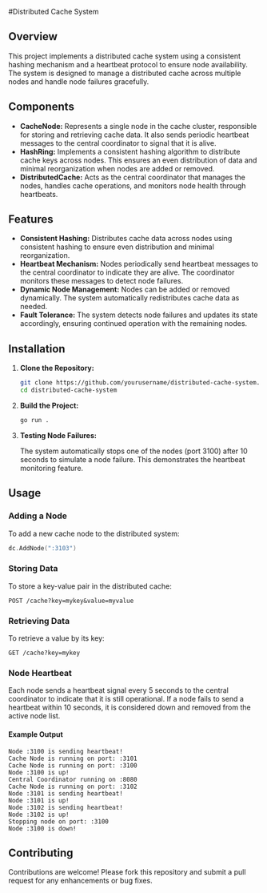 #Distributed Cache System

## Overview

This project implements a distributed cache system using a consistent hashing mechanism and a heartbeat protocol to ensure node availability. The system is designed to manage a distributed cache across multiple nodes and handle node failures gracefully.

## Components

- **CacheNode:** Represents a single node in the cache cluster, responsible for storing and retrieving cache data. It also sends periodic heartbeat messages to the central coordinator to signal that it is alive.
- **HashRing:** Implements a consistent hashing algorithm to distribute cache keys across nodes. This ensures an even distribution of data and minimal reorganization when nodes are added or removed.
- **DistributedCache:** Acts as the central coordinator that manages the nodes, handles cache operations, and monitors node health through heartbeats.

## Features

- **Consistent Hashing:** Distributes cache data across nodes using consistent hashing to ensure even distribution and minimal reorganization.
- **Heartbeat Mechanism:** Nodes periodically send heartbeat messages to the central coordinator to indicate they are alive. The coordinator monitors these messages to detect node failures.
- **Dynamic Node Management:** Nodes can be added or removed dynamically. The system automatically redistributes cache data as needed.
- **Fault Tolerance:** The system detects node failures and updates its state accordingly, ensuring continued operation with the remaining nodes.

## Installation

1. **Clone the Repository:**

   ```bash
   git clone https://github.com/yourusername/distributed-cache-system.git
   cd distributed-cache-system
   ```
2. **Build the Project:**
   ```bash
   go run .
   ```
3. **Testing Node Failures:**

   The system automatically stops one of the nodes (port 3100) after 10 seconds to simulate a node failure. This demonstrates the heartbeat monitoring feature.

## Usage
### Adding a Node
To add a new cache node to the distributed system:
```go
dc.AddNode(":3103")
```
### Storing Data
To store a key-value pair in the distributed cache:
```http
POST /cache?key=mykey&value=myvalue
```
### Retrieving Data
To retrieve a value by its key:
```http
GET /cache?key=mykey
```
### Node Heartbeat
Each node sends a heartbeat signal every 5 seconds to the central coordinator to indicate that it is still operational. If a node fails to send a heartbeat within 10 seconds, it is considered down and removed from the active node list.
#### Example Output
```terminal
Node :3100 is sending heartbeat!
Cache Node is running on port: :3101
Cache Node is running on port: :3100
Node :3100 is up!
Central Coordinator running on :8080
Cache Node is running on port: :3102
Node :3101 is sending heartbeat!
Node :3101 is up!
Node :3102 is sending heartbeat!
Node :3102 is up!
Stopping node on port: :3100
Node :3100 is down!
```
## Contributing
Contributions are welcome! Please fork this repository and submit a pull request for any enhancements or bug fixes.
